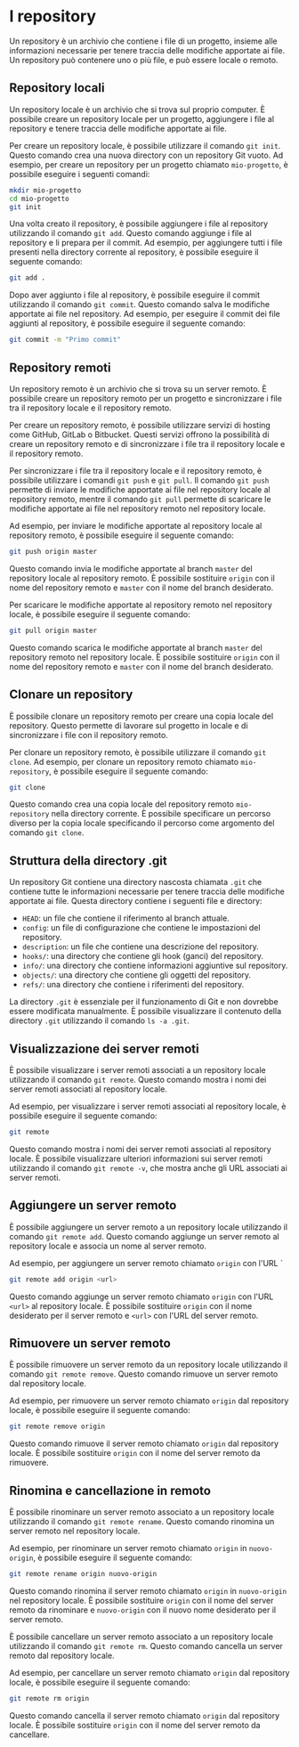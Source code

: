 # I repository

Un repository è un archivio che contiene i file di un progetto, insieme alle informazioni necessarie per tenere traccia delle modifiche apportate ai file. Un repository può contenere uno o più file, e può essere locale o remoto.

## Repository locali

Un repository locale è un archivio che si trova sul proprio computer. È possibile creare un repository locale per un progetto, aggiungere i file al repository e tenere traccia delle modifiche apportate ai file.

Per creare un repository locale, è possibile utilizzare il comando `git init`. Questo comando crea una nuova directory con un repository Git vuoto. Ad esempio, per creare un repository per un progetto chiamato `mio-progetto`, è possibile eseguire i seguenti comandi:

```bash
mkdir mio-progetto
cd mio-progetto
git init
```

Una volta creato il repository, è possibile aggiungere i file al repository utilizzando il comando `git add`. Questo comando aggiunge i file al repository e li prepara per il commit. Ad esempio, per aggiungere tutti i file presenti nella directory corrente al repository, è possibile eseguire il seguente comando:

```bash
git add .
```

Dopo aver aggiunto i file al repository, è possibile eseguire il commit utilizzando il comando `git commit`. Questo comando salva le modifiche apportate ai file nel repository. Ad esempio, per eseguire il commit dei file aggiunti al repository, è possibile eseguire il seguente comando:

```bash
git commit -m "Primo commit"
```

## Repository remoti

Un repository remoto è un archivio che si trova su un server remoto. È possibile creare un repository remoto per un progetto e sincronizzare i file tra il repository locale e il repository remoto.

Per creare un repository remoto, è possibile utilizzare servizi di hosting come GitHub, GitLab o Bitbucket. Questi servizi offrono la possibilità di creare un repository remoto e di sincronizzare i file tra il repository locale e il repository remoto.

Per sincronizzare i file tra il repository locale e il repository remoto, è possibile utilizzare i comandi `git push` e `git pull`. Il comando `git push` permette di inviare le modifiche apportate ai file nel repository locale al repository remoto, mentre il comando `git pull` permette di scaricare le modifiche apportate ai file nel repository remoto nel repository locale.

Ad esempio, per inviare le modifiche apportate al repository locale al repository remoto, è possibile eseguire il seguente comando:

```bash
git push origin master
```

Questo comando invia le modifiche apportate al branch `master` del repository locale al repository remoto. È possibile sostituire `origin` con il nome del repository remoto e `master` con il nome del branch desiderato.

Per scaricare le modifiche apportate al repository remoto nel repository locale, è possibile eseguire il seguente comando:

```bash
git pull origin master
```

Questo comando scarica le modifiche apportate al branch `master` del repository remoto nel repository locale. È possibile sostituire `origin` con il nome del repository remoto e `master` con il nome del branch desiderato.

## Clonare un repository

È possibile clonare un repository remoto per creare una copia locale del repository. Questo permette di lavorare sul progetto in locale e di sincronizzare i file con il repository remoto.

Per clonare un repository remoto, è possibile utilizzare il comando `git clone`. Ad esempio, per clonare un repository remoto chiamato `mio-repository`, è possibile eseguire il seguente comando:

```bash
git clone
```

Questo comando crea una copia locale del repository remoto `mio-repository` nella directory corrente. È possibile specificare un percorso diverso per la copia locale specificando il percorso come argomento del comando `git clone`.

## Struttura della directory .git

Un repository Git contiene una directory nascosta chiamata `.git` che contiene tutte le informazioni necessarie per tenere traccia delle modifiche apportate ai file. Questa directory contiene i seguenti file e directory:

- `HEAD`: un file che contiene il riferimento al branch attuale.
- `config`: un file di configurazione che contiene le impostazioni del repository.
- `description`: un file che contiene una descrizione del repository.
- `hooks/`: una directory che contiene gli hook (ganci) del repository.
- `info/`: una directory che contiene informazioni aggiuntive sul repository.
- `objects/`: una directory che contiene gli oggetti del repository.
- `refs/`: una directory che contiene i riferimenti del repository.

La directory `.git` è essenziale per il funzionamento di Git e non dovrebbe essere modificata manualmente. È possibile visualizzare il contenuto della directory `.git` utilizzando il comando `ls -a .git`.

## Visualizzazione dei server remoti

È possibile visualizzare i server remoti associati a un repository locale utilizzando il comando `git remote`. Questo comando mostra i nomi dei server remoti associati al repository locale.

Ad esempio, per visualizzare i server remoti associati al repository locale, è possibile eseguire il seguente comando:

```bash
git remote
```

Questo comando mostra i nomi dei server remoti associati al repository locale. È possibile visualizzare ulteriori informazioni sui server remoti utilizzando il comando `git remote -v`, che mostra anche gli URL associati ai server remoti.

## Aggiungere un server remoto

È possibile aggiungere un server remoto a un repository locale utilizzando il comando `git remote add`. Questo comando aggiunge un server remoto al repository locale e associa un nome al server remoto.

Ad esempio, per aggiungere un server remoto chiamato `origin` con l'URL `

```bash
git remote add origin <url>
```

Questo comando aggiunge un server remoto chiamato `origin` con l'URL `<url>` al repository locale. È possibile sostituire `origin` con il nome desiderato per il server remoto e `<url>` con l'URL del server remoto.

## Rimuovere un server remoto

È possibile rimuovere un server remoto da un repository locale utilizzando il comando `git remote remove`. Questo comando rimuove un server remoto dal repository locale.

Ad esempio, per rimuovere un server remoto chiamato `origin` dal repository locale, è possibile eseguire il seguente comando:

```bash
git remote remove origin
```

Questo comando rimuove il server remoto chiamato `origin` dal repository locale. È possibile sostituire `origin` con il nome del server remoto da rimuovere.

## Rinomina e cancellazione in remoto

È possibile rinominare un server remoto associato a un repository locale utilizzando il comando `git remote rename`. Questo comando rinomina un server remoto nel repository locale.

Ad esempio, per rinominare un server remoto chiamato `origin` in `nuovo-origin`, è possibile eseguire il seguente comando:

```bash
git remote rename origin nuovo-origin
```

Questo comando rinomina il server remoto chiamato `origin` in `nuovo-origin` nel repository locale. È possibile sostituire `origin` con il nome del server remoto da rinominare e `nuovo-origin` con il nuovo nome desiderato per il server remoto.

È possibile cancellare un server remoto associato a un repository locale utilizzando il comando `git remote rm`. Questo comando cancella un server remoto dal repository locale.

Ad esempio, per cancellare un server remoto chiamato `origin` dal repository locale, è possibile eseguire il seguente comando:

```bash
git remote rm origin
```

Questo comando cancella il server remoto chiamato `origin` dal repository locale. È possibile sostituire `origin` con il nome del server remoto da cancellare.
